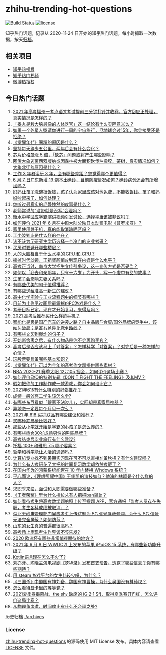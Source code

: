 # zhihu-trending-hot-questions

[![Build Status](https://github.com/justjavac/zhihu-trending-hot-questions/workflows/ci/badge.svg?branch=master)](https://github.com/justjavac/zhihu-trending-hot-questions/actions)
[![license](https://img.shields.io/github/license/justjavac/zhihu-trending-hot-questions)](https://github.com/justjavac/zhihu-trending-hot-questions/blob/master/LICENSE)

知乎热门话题，记录从 2020-11-24 日开始的知乎热门话题。每小时抓取一次数据，按天[归档](./archives)。

## 相关项目

- [知乎热搜榜](https://github.com/justjavac/zhihu-trending-top-search)
- [知乎热门视频](https://github.com/justjavac/zhihu-trending-hot-video)
- [微博热搜榜](https://github.com/justjavac/weibo-trending-hot-search)

## 今日热门话题

<!-- BEGIN -->
<!-- 最后更新时间 Wed Jun 09 2021 02:28:25 GMT+0800 (China Standard Time) -->

1. [2021
   年高考福州一考点语文考试提前三分钟打铃并收卷，官方回应正处理，真实情况是怎样的？](https://www.zhihu.com/question/463603842)
2. [「睾丸是和大脑最像的人体器官」这一结论有什么实际意义么？](https://www.zhihu.com/question/463156456)
3. [如果一个外星人邀请你进行一周的宇宙旅行，但地球会过15年，你会接受还是拒绝？](https://www.zhihu.com/question/463336626)
4. [《觉醒年代》圈粉的原因是什么？](https://www.zhihu.com/question/460648920)
5. [坚持每天跑步五公里，两年后会有什么变化？](https://www.zhihu.com/question/418315082)
6. [芯片价格飙涨 5 倍，「缺芯」问题或将产生哪些影响？](https://www.zhihu.com/question/463574415)
7. [网传大象逃离西双版纳或因森林被大面积砍伐种橡胶、茶树，真实情况如何？大象北迁的原因是什么？](https://www.zhihu.com/question/463575906)
8. [工作 3 年和读研 3 年，会有哪些差距？您觉得哪个更值得？](https://www.zhihu.com/question/463621272)
9. [6 月 7 日广东新增 19
   例本土确诊，目前防疫情况如何？确诊病例还会有所增加吗？](https://www.zhihu.com/question/463806780)
10. [妈妈让孩子洗碗抵饭钱，孩子认为家里应该对他免费，不能收饭钱。孩子和妈妈吵起来了，如何处理？](https://www.zhihu.com/question/463356821)
11. [你听过最真实的毛骨悚然的故事是什么？](https://www.zhihu.com/question/458168131)
12. [老师常说的“没带就是没写”合理吗？](https://www.zhihu.com/question/457033055)
13. [衡水中学回应学霸演讲视频引发讨论，选择平庸该被非议吗？](https://www.zhihu.com/question/462967509)
14. [如何评价 2021 年 6
    月在中国大陆公映日本动画电影《普罗米亚》？](https://www.zhihu.com/question/462217273)
15. [家里使用烘干机，真的能取消晾晒区吗？](https://www.zhihu.com/question/450607143)
16. [王小波到底是什么样的存在？](https://www.zhihu.com/question/27333174)
17. [该不该为了研究生学历选择一个冷门的专业考研？](https://www.zhihu.com/question/458850143)
18. [买房时要避开哪些楼层？](https://www.zhihu.com/question/447920355)
19. [人的大脑相当于什么水平的 GPU 和 CPU ?](https://www.zhihu.com/question/404006982)
20. [摘掉时代滤镜，王祖贤颜值放到现在内娱是什么水平？](https://www.zhihu.com/question/460820502)
21. [高考正当时，南京大学招生宣传引争议，这一宣传方式是否妥当？](https://www.zhihu.com/question/463702038)
22. [如何以「我去和亲那年，只有十六岁」为开头，写一个虐中有甜的故事？](https://www.zhihu.com/question/437988845)
23. [生孩子会影响夫妻关系吗？](https://www.zhihu.com/question/369792300)
24. [有哪些优美的句子值得推荐？](https://www.zhihu.com/question/459600599)
25. [有哪些送给准高一新生的建议？](https://www.zhihu.com/question/49779691)
26. [高中化学实验与工业流程题中的细节有哪些？](https://www.zhihu.com/question/383773565)
27. [目前为止你见过画质最震撼的PC游戏是什么？](https://www.zhihu.com/question/334549140)
28. [考研目标已定，现在才开始复习，来得及吗？](https://www.zhihu.com/question/463136813)
29. [2021 高考后推荐买什么样的手机？](https://www.zhihu.com/question/460386683)
30. [智能化是否是国产汽车的逆袭之路？自主品牌与合资/国外品牌的竞争中，该如何破局？是否有差异化竞争路线？](https://www.zhihu.com/question/436854466)
31. [有哪些文艺到爆炸的句子？](https://www.zhihu.com/question/308829198)
32. [开始断舍离之后，有什么物品是你不会再购买的？](https://www.zhihu.com/question/457895008)
33. [高考后是否应该马上「对答案」？怎样科学「对答案」？对完后是一种怎样的心情？](https://www.zhihu.com/question/463614773)
34. [玩股票要具备哪些基本知识？](https://www.zhihu.com/question/19807409)
35. [《觉醒年代》可以为今年的高考作文题提供哪些素材？](https://www.zhihu.com/question/463608592)
36. [NBA 2020-21 赛季太阳 122:105
    掘金，如何评价这场比赛？](https://www.zhihu.com/question/463814681)
37. [如何评价EXO的特别专辑《DON'T FIGHT THE
    FEELING》及其MV？](https://www.zhihu.com/question/458831246)
38. [假如把你的工作制作成一款游戏，你会如何设计它？](https://www.zhihu.com/question/462775862)
39. [2021年618有什么特别的好物推荐？](https://www.zhihu.com/question/461478895)
40. [成绩一般的高二学生该怎么学?](https://www.zhihu.com/question/463170914)
41. [有哪些东西看似「跟家不沾边儿」，实际却是真家居神器？](https://www.zhihu.com/question/454606011)
42. [异地恋一定要每个月见一次么？](https://www.zhihu.com/question/459310231)
43. [2021 年 618 买护肤品有哪些建议和推荐？](https://www.zhihu.com/question/397144646)
44. [买哪种筋膜枪比较好？](https://www.zhihu.com/question/376327980)
45. [那些从小学就开始是学霸的小孩子是怎么养的？](https://www.zhihu.com/question/427567462)
46. [有哪些适合30岁成熟男性的男装品牌？](https://www.zhihu.com/question/265777777)
47. [高考结束后毕业旅行有什么建议?](https://www.zhihu.com/question/459962607)
48. [托福 100+ 和雅思 7.5 哪个容易？](https://www.zhihu.com/question/26489793)
49. [哲学和科学能让人活的通透吗？](https://www.zhihu.com/question/463258300)
50. [计算机专业找不到暑期实习现在可不可以直接准备秋招？有什么建议吗？](https://www.zhihu.com/question/459194394)
51. [为什么有人考研花了大把的时间复习数学却依然考砸了？](https://www.zhihu.com/question/390760713)
52. [在国内华为的鸿蒙系统能否在 10 年内替换 Windows
    系统？](https://www.zhihu.com/question/462366986)
53. [平心而论，《理想照耀中国》王俊凯的演技如何？他演的林鸣是个什么样的人？](https://www.zhihu.com/question/463762791)
54. [求职季来临，面试和入职需要做哪些准备？](https://www.zhihu.com/question/462924309)
55. [《王者荣耀》里为什么排位总有人把把ban辅助？](https://www.zhihu.com/question/461168119)
56. [如何看待考生将高考数学题拍照上传至搜题
    APP，官方通报「监考人员存在失职，考生各科成绩被取消」？](https://www.zhihu.com/question/463826989)
57. [湖北无线电管理部门回应考生上传试题为 5G 信号屏蔽漏洞，为什么 5G
    信号无法完全屏蔽？如何防范？](https://www.zhihu.com/question/463853973)
58. [山东的女生真的普遍都很高吗？](https://www.zhihu.com/question/389402145)
59. [高考场上发现考生作弊该不该告发?](https://www.zhihu.com/question/463567379)
60. [2020 欧洲杯有哪些非常值得期待的地方？](https://www.zhihu.com/question/463813116)
61. [2021 年 6 月 8 日 WWDC21 上发布的苹果 iPadOS 15
    系统，有哪些新功能升级？](https://www.zhihu.com/question/463792155)
62. [Kotlin语言现在怎么不火了?](https://www.zhihu.com/question/461471019)
63. [刘亦菲、陈晓主演电视剧《梦华录》发布首支预告，透露了哪些信息？你有哪些期待？](https://www.zhihu.com/question/463707226)
64. [用 steam 游戏平台的女生比较少吗，为什么？](https://www.zhihu.com/question/451787400)
65. [《三国杀》中蜀国有神刘备，魏国有神曹操，为什么吴国没有神孙权？](https://www.zhihu.com/question/463422109)
66. [怎么看待显卡里的等等党？](https://www.zhihu.com/question/448323212)
67. [2021夏季赛揭幕战，the shy 缺席的 iG 2:1
    SN，取得夏季赛开门红，怎么评价这局比赛？](https://www.zhihu.com/question/463714199)
68. [从物理角度讲，时间停止有什么不合理之处?](https://www.zhihu.com/question/463532554)

<!-- END -->

历史归档 [./archives](./archives)

### License

[zhihu-trending-hot-questions](https://github.com/justjavac/zhihu-trending-hot-questions)
的源码使用 MIT License 发布。具体内容请查看 [LICENSE](./LICENSE) 文件。
